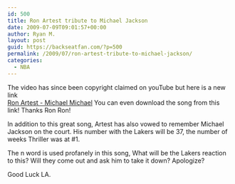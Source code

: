 ```yaml
---
id: 500
title: Ron Artest tribute to Michael Jackson
date: 2009-07-09T09:01:57+00:00
author: Ryan M.
layout: post
guid: https://backseatfan.com/?p=500
permalink: /2009/07/ron-artest-tribute-to-michael-jackson/
categories:
  - NBA
---
```


<div class="entry">
  <p>
    The video has since been copyright claimed on youTube but here is a new link<br /> <a href="https://www.thisis50.com/main/authorization/signUp?target=http%3A%2F%2Fwww.thisis50.com%2Fprofiles%2Fblogs%2Fron-artest-michael-michael-mj">Ron Artest - Michael Michael</a> You can even download the song from this link! Thanks Ron Ron!
  </p>

  <p>
    In addition to this great song, Artest has also vowed to remember Michael Jackson on the court. His number with the Lakers will be 37, the number of weeks Thriller was at #1.
  </p>

  <p>
    The n word is used profanely in this song, What will be the Lakers reaction to this? Will they come out and ask him to take it down? Apologize?
  </p>

  <p>
    Good Luck LA.
  </p>
</div>
